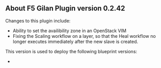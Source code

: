 ## About F5 Gilan Plugin version 0.2.42
Changes to this plugin include:

- Ability to set the availibility zone in an OpenStack VIM 
- Fixing the Scaling workflow on a layer, so that the Heal workflow no longer executes immediately after the new slave is created.


This version is used to deploy the following blueprint versions:

- 
